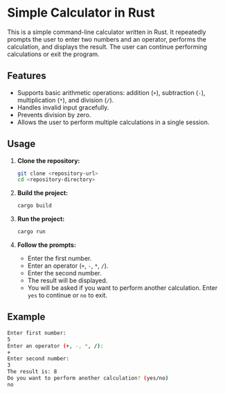 # Simple Calculator in Rust

This is a simple command-line calculator written in Rust. It repeatedly prompts the user to enter two numbers and an operator, performs the calculation, and displays the result. The user can continue performing calculations or exit the program.

## Features

- Supports basic arithmetic operations: addition (`+`), subtraction (`-`), multiplication (`*`), and division (`/`).
- Handles invalid input gracefully.
- Prevents division by zero.
- Allows the user to perform multiple calculations in a single session.

## Usage

1. **Clone the repository:**
    ```sh
    git clone <repository-url>
    cd <repository-directory>
    ```

2. **Build the project:**
    ```sh
    cargo build
    ```

3. **Run the project:**
    ```sh
    cargo run
    ```

4. **Follow the prompts:**
    - Enter the first number.
    - Enter an operator (`+`, `-`, `*`, `/`).
    - Enter the second number.
    - The result will be displayed.
    - You will be asked if you want to perform another calculation. Enter `yes` to continue or `no` to exit.

## Example

```sh
Enter first number:
5
Enter an operator (+, -, *, /):
+
Enter second number:
3
The result is: 8
Do you want to perform another calculation? (yes/no)
no
